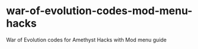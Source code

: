 # war-of-evolution-codes-mod-menu-hacks
War of Evolution codes for Amethyst Hacks with Mod menu guide
